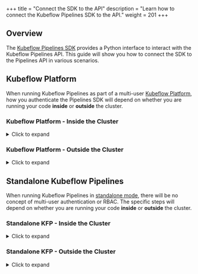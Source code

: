 +++
title = "Connect the SDK to the API"
description = "Learn how to connect the Kubeflow Pipelines SDK to the API."
weight = 201
+++

## Overview

The [Kubeflow Pipelines SDK](https://kubeflow-pipelines.readthedocs.io/en/stable/) provides a Python interface to interact with the Kubeflow Pipelines API. 
This guide will show you how to connect the SDK to the Pipelines API in various scenarios.


## Kubeflow Platform

When running Kubeflow Pipelines as part of a multi-user [Kubeflow Platform](/docs/started/introduction/#what-is-kubeflow-platform), how you authenticate the Pipelines SDK will depend on whether you are running your code __inside__ or __outside__ the cluster.

### **Kubeflow Platform - Inside the Cluster**

<details>
<summary>Click to expand</summary>
<hr>

A [ServiceAccount token volume](https://kubernetes.io/docs/tasks/configure-pod-container/configure-service-account/#service-account-token-volume-projection) can be mounted to a Pod running in the same cluster as Kubeflow Pipelines.
The Kubeflow Pipelines SDK can use this token to authenticate itself with the Kubeflow Pipelines API.

The following Python code will create a `kfp.Client()` using a ServiceAccount token for authentication:

```python
import kfp

# by default, when run from inside a Kubernetes cluster:
#  - the token is read from the `KF_PIPELINES_SA_TOKEN_PATH` path
#  - the host is set to `http://ml-pipeline-ui.kubeflow.svc.cluster.local`
kfp_client = kfp.Client()

# test the client by listing experiments
experiments = kfp_client.list_experiments(namespace="my-profile")
print(experiments)
```

#### ServiceAccount Token Volume

To use the preceding code, you will need to run it from a Pod that has a ServiceAccount token volume mounted.
You may manually add a `volume` and `volumeMount` to your PodSpec or use Kubeflow's [`PodDefaults`](https://github.com/kubeflow/kubeflow/tree/master/components/admission-webhook) to inject the required volume.

__Option 1 - manually add a volume to your PodSpec:__

```yaml
apiVersion: v1
kind: Pod
metadata:
  name: access-kfp-example
spec:
  containers:
  - image: hello-world:latest
    name: hello-world
    env:
      - ## this environment variable is automatically read by `kfp.Client()`
        ## this is the default value, but we show it here for clarity
        name: KF_PIPELINES_SA_TOKEN_PATH
        value: /var/run/secrets/kubeflow/pipelines/token
    volumeMounts:
      - mountPath: /var/run/secrets/kubeflow/pipelines
        name: volume-kf-pipeline-token
        readOnly: true
  volumes:
    - name: volume-kf-pipeline-token
      projected:
        sources:
          - serviceAccountToken:
              path: token
              expirationSeconds: 7200
              ## defined by the `TOKEN_REVIEW_AUDIENCE` environment variable on the `ml-pipeline` deployment
              audience: pipelines.kubeflow.org      
```

__Option 2 - use a `PodDefault` to inject the volume:__

```yaml
apiVersion: kubeflow.org/v1alpha1
kind: PodDefault
metadata:
  name: access-ml-pipeline
  namespace: "<YOUR_USER_PROFILE_NAMESPACE>"
spec:
  desc: Allow access to Kubeflow Pipelines
  selector:
    matchLabels:
      access-ml-pipeline: "true"
  env:
    - ## this environment variable is automatically read by `kfp.Client()`
      ## this is the default value, but we show it here for clarity
      name: KF_PIPELINES_SA_TOKEN_PATH
      value: /var/run/secrets/kubeflow/pipelines/token
  volumes:
    - name: volume-kf-pipeline-token
      projected:
        sources:
          - serviceAccountToken:
              path: token
              expirationSeconds: 7200
              ## defined by the `TOKEN_REVIEW_AUDIENCE` environment variable on the `ml-pipeline` deployment
              audience: pipelines.kubeflow.org      
  volumeMounts:
    - mountPath: /var/run/secrets/kubeflow/pipelines
      name: volume-kf-pipeline-token
      readOnly: true
```

{{% alert title="Tip" color="info" %}}
* `PodDefaults` are namespaced resources, so you need to create one inside __each__ of your Kubeflow `Profile` namespaces.
* The Notebook Spawner UI will be aware of any `PodDefaults` in the user's namespace (they are selectable under the "configurations" section).
{{% /alert %}}

#### RBAC Authorization

The Kubeflow Pipelines API respects Kubernetes RBAC, and will check RoleBindings assigned to the ServiceAccount before allowing it to take Pipelines API actions.

For example, this RoleBinding allows Pods with the `default-editor` ServiceAccount in `namespace-2` to manage Kubeflow Pipelines in `namespace-1`:

```yaml
apiVersion: rbac.authorization.k8s.io/v1
kind: RoleBinding
metadata:
  name: allow-namespace-2-kubeflow-edit
  ## this RoleBinding is in `namespace-1`, because it grants access to `namespace-1`
  namespace: namespace-1
roleRef:
  apiGroup: rbac.authorization.k8s.io
  kind: ClusterRole
  name: kubeflow-edit
subjects:
  - kind: ServiceAccount
    name: default-editor
    ## the ServiceAccount lives in `namespace-2`
    namespace: namespace-2
```

{{% alert title="Tip" color="info" %}}
* Review the ClusterRole called [`aggregate-to-kubeflow-pipelines-edit`](https://github.com/kubeflow/pipelines/blob/efb96135033fc6e6e55078d33814c45a98566e68/manifests/kustomize/base/installs/multi-user/view-edit-cluster-roles.yaml#L36-L99) 
for a list of some important `pipelines.kubeflow.org` RBAC verbs.
* Kubeflow Notebooks pods run as the `default-editor` ServiceAccount by default, so the RoleBindings for `default-editor` apply to them
and give them access to submit pipelines in their own namespace.
* For more information about profiles, see the [Manage Profile Contributors](/docs/components/central-dash/profiles/#manage-profile-contributors) guide.
{{% /alert %}}

</details>

### **Kubeflow Platform - Outside the Cluster**

<details>
<summary>Click to expand</summary>
<hr>

{{% alert title="Kubeflow Notebooks" color="warning" %}}
As Kubeflow Notebooks run on Pods _inside the cluster_, they can NOT use the following method to authenticate the Pipelines SDK, see the [inside the cluster](#kubeflow-platform---inside-the-cluster) method.
{{% /alert %}}

The precise method to authenticate from _outside the cluster_ will depend on how you [deployed Kubeflow Platform](/docs/started/installing-kubeflow/#kubeflow-platform). 
Because most distributions use [Dex](https://dexidp.io/) as their identity provider, this example will show you how to authenticate with Dex using a Python script.

You will need to make the Kubeflow Pipelines API accessible on the remote machine.
If your Kubeflow Istio gateway is already exposed, skip this step and use that URL directly.

The following command will expose the `istio-ingressgateway` service on `localhost:8080`:

```bash
# TIP: svc/istio-ingressgateway may be called something else, 
#      or use different ports in your distribution
kubectl port-forward --namespace istio-system svc/istio-ingressgateway 8080:80
```

The following Python code defines a `KFPClientManager()` class that creates an authenticated `kfp.Client()` by interacting with Dex:

```python
import re
from urllib.parse import urlsplit, urlencode

import kfp
import requests
import urllib3


class KFPClientManager:
    """
    A class that creates `kfp.Client` instances with Dex authentication.
    """

    def __init__(
        self,
        api_url: str,
        dex_username: str,
        dex_password: str,
        dex_auth_type: str = "local",
        skip_tls_verify: bool = False,
    ):
        """
        Initialize the KfpClient

        :param api_url: the Kubeflow Pipelines API URL
        :param skip_tls_verify: if True, skip TLS verification
        :param dex_username: the Dex username
        :param dex_password: the Dex password
        :param dex_auth_type: the auth type to use if Dex has multiple enabled, one of: ['ldap', 'local']
        """
        self._api_url = api_url
        self._skip_tls_verify = skip_tls_verify
        self._dex_username = dex_username
        self._dex_password = dex_password
        self._dex_auth_type = dex_auth_type
        self._client = None

        # disable SSL verification, if requested
        if self._skip_tls_verify:
            urllib3.disable_warnings(urllib3.exceptions.InsecureRequestWarning)

        # ensure `dex_default_auth_type` is valid
        if self._dex_auth_type not in ["ldap", "local"]:
            raise ValueError(
                f"Invalid `dex_auth_type` '{self._dex_auth_type}', must be one of: ['ldap', 'local']"
            )

    def _get_session_cookies(self) -> str:
        """
        Get the session cookies by authenticating against Dex
        :return: a string of session cookies in the form "key1=value1; key2=value2"
        """

        # use a persistent session (for cookies)
        s = requests.Session()

        # GET the api_url, which should redirect to Dex
        resp = s.get(
            self._api_url, allow_redirects=True, verify=not self._skip_tls_verify
        )
        if resp.status_code == 200:
            pass
        elif resp.status_code == 403:
            # if we get 403, we might be at the oauth2-proxy sign-in page
            # the default path to start the sign-in flow is `/oauth2/start?rd=<url>`
            url_obj = urlsplit(resp.url)
            url_obj = url_obj._replace(
                path="/oauth2/start", query=urlencode({"rd": url_obj.path})
            )
            resp = s.get(
                url_obj.geturl(), allow_redirects=True, verify=not self._skip_tls_verify
            )
        else:
            raise RuntimeError(
                f"HTTP status code '{resp.status_code}' for GET against: {self._api_url}"
            )

        # if we were NOT redirected, then the endpoint is unsecured
        if len(resp.history) == 0:
            # no cookies are needed
            return ""

        # if we are at `../auth` path, we need to select an auth type
        url_obj = urlsplit(resp.url)
        if re.search(r"/auth$", url_obj.path):
            url_obj = url_obj._replace(
                path=re.sub(r"/auth$", f"/auth/{self._dex_auth_type}", url_obj.path)
            )

        # if we are at `../auth/xxxx/login` path, then we are at the login page
        if re.search(r"/auth/.*/login$", url_obj.path):
            dex_login_url = url_obj.geturl()
        else:
            # otherwise, we need to follow a redirect to the login page
            resp = s.get(
                url_obj.geturl(), allow_redirects=True, verify=not self._skip_tls_verify
            )
            if resp.status_code != 200:
                raise RuntimeError(
                    f"HTTP status code '{resp.status_code}' for GET against: {url_obj.geturl()}"
                )
            dex_login_url = resp.url

        # attempt Dex login
        resp = s.post(
            dex_login_url,
            data={"login": self._dex_username, "password": self._dex_password},
            allow_redirects=True,
            verify=not self._skip_tls_verify,
        )
        if resp.status_code != 200:
            raise RuntimeError(
                f"HTTP status code '{resp.status_code}' for POST against: {dex_login_url}"
            )

        # if we were NOT redirected, then the login credentials were probably invalid
        if len(resp.history) == 0:
            raise RuntimeError(
                f"Login credentials are probably invalid - "
                f"No redirect after POST to: {dex_login_url}"
            )

        # if we are at `../approval` path, we need to approve the login
        url_obj = urlsplit(resp.url)
        if re.search(r"/approval$", url_obj.path):
            dex_approval_url = url_obj.geturl()

            # approve the login
            resp = s.post(
                dex_approval_url,
                data={"approval": "approve"},
                allow_redirects=True,
                verify=not self._skip_tls_verify,
            )
            if resp.status_code != 200:
                raise RuntimeError(
                    f"HTTP status code '{resp.status_code}' for POST against: {url_obj.geturl()}"
                )

        return "; ".join([f"{c.name}={c.value}" for c in s.cookies])

    def _create_kfp_client(self) -> kfp.Client:
        try:
            session_cookies = self._get_session_cookies()
        except Exception as ex:
            raise RuntimeError(f"Failed to get Dex session cookies") from ex

        # monkey patch the kfp.Client to support disabling SSL verification
        # kfp only added support in v2: https://github.com/kubeflow/pipelines/pull/7174
        original_load_config = kfp.Client._load_config

        def patched_load_config(client_self, *args, **kwargs):
            config = original_load_config(client_self, *args, **kwargs)
            config.verify_ssl = not self._skip_tls_verify
            return config

        patched_kfp_client = kfp.Client
        patched_kfp_client._load_config = patched_load_config

        return patched_kfp_client(
            host=self._api_url,
            cookies=session_cookies,
        )

    def create_kfp_client(self) -> kfp.Client:
        """Get a newly authenticated Kubeflow Pipelines client."""
        return self._create_kfp_client()
```

The following Python code shows how to use the `KFPClientManager()` class to create a `kfp.Client()`:

```python
# initialize a KFPClientManager
kfp_client_manager = KFPClientManager(
    api_url="http://localhost:8080/pipeline",
    skip_tls_verify=True,

    dex_username="user@example.com",
    dex_password="12341234",

    # can be 'ldap' or 'local' depending on your Dex configuration
    dex_auth_type="local",
)

# get a newly authenticated KFP client
# TIP: long-lived sessions might need to get a new client when their session expires
kfp_client = kfp_client_manager.create_kfp_client()

# test the client by listing experiments
experiments = kfp_client.list_experiments(namespace="my-profile")
print(experiments)
```

</details>

## Standalone Kubeflow Pipelines

When running Kubeflow Pipelines in [standalone mode](/docs/components/pipelines/operator-guides/installation/), there will be no concept of multi-user authentication or RBAC.
The specific steps will depend on whether you are running your code __inside__ or __outside__ the cluster.

### **Standalone KFP - Inside the Cluster**

<details>
<summary>Click to expand</summary>
<hr>

When running inside the Kubernetes cluster, you may connect Pipelines SDK directly to the `ml-pipeline-ui` service via [cluster-internal service DNS resolution](https://kubernetes.io/docs/concepts/services-networking/service/#discovering-services).

{{% alert title="Warning" color="warning" %}}
In [standalone deployments](/docs/components/pipelines/operator-guides/installation/) of Kubeflow Pipelines, there is no authentication enforced on the `ml-pipeline-ui` service.
{{% /alert %}}

When running in the __same namespace__ as Kubeflow:

```python
import kfp

client = kfp.Client(host="http://ml-pipeline-ui:80")

print(client.list_experiments())
```

When running in a __different namespace__ to Kubeflow:

```python
import kfp

# the namespace in which you deployed Kubeflow Pipelines
namespace = "kubeflow" 

client = kfp.Client(host=f"http://ml-pipeline-ui.{namespace}")

print(client.list_experiments())
```

</details>

### **Standalone KFP - Outside the Cluster**

<details>
<summary>Click to expand</summary>
<hr>

When running outside the Kubernetes cluster, you may connect Pipelines SDK to the `ml-pipeline-ui` service by using [kubectl port-forwarding](https://kubernetes.io/docs/tasks/access-application-cluster/port-forward-access-application-cluster/).

{{% alert title="Warning" color="warning" %}}
In [standalone deployments](/docs/components/pipelines/operator-guides/installation/) of Kubeflow Pipelines, there is no authentication enforced on the `ml-pipeline-ui` service.
{{% /alert %}}

__Step 1:__ run the following command on your external system to initiate port-forwarding:

```bash
# change `--namespace` if you deployed Kubeflow Pipelines into a different namespace
kubectl port-forward --namespace kubeflow svc/ml-pipeline-ui 3000:80
```

__Step 2:__ the following code will create a `kfp.Client()` against your port-forwarded `ml-pipeline-ui` service:

```python
import kfp

client = kfp.Client(host="http://localhost:3000")

print(client.list_experiments())
```

</details>

<br>